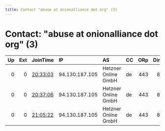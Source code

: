 ```yaml
---
title: Contact "abuse at onionalliance dot org" (3)
---
```


# Contact: "abuse at onionalliance dot org" (3)

|   Up |   Ext | JoinTime                                                                                            | IP             | AS                  | CC   |   ORp |   Dirp | OS    | Version   | Nickname        |   eFamMembers |
|-----:|------:|:----------------------------------------------------------------------------------------------------|:---------------|:--------------------|:-----|------:|-------:|:------|:----------|:----------------|--------------:|
|    0 |     0 | [20:33:03](https://metrics.torproject.org/rs.html#details/DB44E9C4FE46AA32E58286427F9A2D6B74F9ED3C) | 94.130.187.105 | Hetzner Online GmbH | de   |   443 |     80 | Linux | 0.2.9.14  | OnionallianceXX |             1 |
|    0 |     0 | [20:37:06](https://metrics.torproject.org/rs.html#details/2334D14C69C7240C041DBF4A7D57702DA6616129) | 94.130.187.105 | Hetzner Online GmbH | de   |   443 |     80 | Linux | 0.2.9.14  | OnionallianceXX |             1 |
|    0 |     0 | [21:05:22](https://metrics.torproject.org/rs.html#details/77E91871572309F94FAC0F0BBD08B91C0FF22441) | 94.130.187.105 | Hetzner Online GmbH | de   |   443 |     80 | Linux | 0.3.2.10  | OnionallianceXX |             1 |

